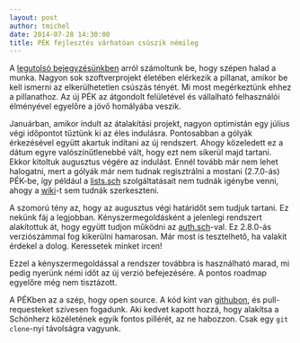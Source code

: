 ```yaml
---
layout: post
author: tmichel
date: 2014-07-28 14:30:00
title: PÉK fejlesztés várhatóan csúszik némileg
---
```


A [legutolsó bejegyzésünkben][1] arról számoltunk be, hogy szépen halad a munka.
Nagyon sok szoftverprojekt életében elérkezik a pillanat, amikor be kell ismerni
az elkerülhetetlen csúszás tényét. Mi most megérkeztünk ehhez a pillanathoz. Az
új PÉK az átgondolt felületével és vállalható felhasználói élményével egyelőre a
jövő homályába veszik.

Januárban, amikor indult az átalakítási projekt, nagyon optimistán egy július
végi időpontot tűztünk ki az éles indulásra. Pontosabban a gólyák érkezésével
együtt akartuk indítani az új rendszert. Ahogy közeledett ez a dátum egyre
valószínűtlenebbé vált, hogy ezt nem sikerül majd tartani. Ekkor kitoltuk
augusztus végére az indulást. Ennél tovább már nem lehet halogatni, mert a
gólyák már nem tudnak regisztrálni a mostani (2.7.0-ás) PÉK-be, így például a
[lists.sch][2] szolgáltatásait nem tudnák igénybe venni, ahogy a [wiki][3]-t sem
tudnák szerkeszteni.

A szomorú tény az, hogy az augusztus végi határidőt sem tudjuk tartani. Ez
nekünk fáj a legjobban. Kényszermegoldásként a jelenlegi rendszert alakítottuk
át, hogy együtt tudjon működni az [auth.sch][4]-val. Ez 2.8.0-ás verziószámmal
fog kikerülni hamarosan. Már most is tesztelhető, ha valakit érdekel a dolog.
Keressetek minket ircen!

Ezzel a kényszermegoldással a rendszer továbbra is használható marad, mi pedig
nyerünk némi időt az új verzió befejezésére. A pontos roadmap egyelőre még nem
tisztázott.

A PÉKben az a szép, hogy open source. A kód kint van [githubon][5], és pull-
requesteket szívesen fogadunk. Aki kedvet kapott hozzá, hogy alakítsa a
Schönherz közéletének egyik fontos pillérét, az ne habozzon. Csak egy `git clone`-nyi távolságra vagyunk.

[1]: /post/2014-07-18-pek-front-end
[2]: https://lists.sch.bme.hu/wws
[3]: https://wiki.sch.bme.hu
[4]: /post/2014-06-05-auth-sch-tesztrepules
[5]: https://github.com/kir-dev/korok
